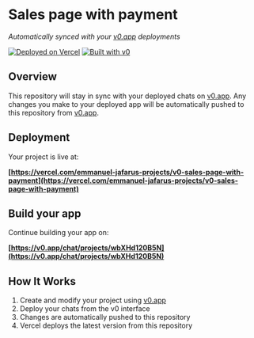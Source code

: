 # Sales page with payment

*Automatically synced with your [v0.app](https://v0.app) deployments*

[![Deployed on Vercel](https://img.shields.io/badge/Deployed%20on-Vercel-black?style=for-the-badge&logo=vercel)](https://vercel.com/emmanuel-jafarus-projects/v0-sales-page-with-payment)
[![Built with v0](https://img.shields.io/badge/Built%20with-v0.app-black?style=for-the-badge)](https://v0.app/chat/projects/wbXHd120B5N)

## Overview

This repository will stay in sync with your deployed chats on [v0.app](https://v0.app).
Any changes you make to your deployed app will be automatically pushed to this repository from [v0.app](https://v0.app).

## Deployment

Your project is live at:

**[https://vercel.com/emmanuel-jafarus-projects/v0-sales-page-with-payment](https://vercel.com/emmanuel-jafarus-projects/v0-sales-page-with-payment)**

## Build your app

Continue building your app on:

**[https://v0.app/chat/projects/wbXHd120B5N](https://v0.app/chat/projects/wbXHd120B5N)**

## How It Works

1. Create and modify your project using [v0.app](https://v0.app)
2. Deploy your chats from the v0 interface
3. Changes are automatically pushed to this repository
4. Vercel deploys the latest version from this repository
